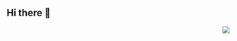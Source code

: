 ## Hi there 👋



<img align="right" src="https://github-readme-stats.vercel.app/api?username=huertong&show_icons=true&icon_color=CE1D2D&text_color=718096&bg_color=ffffff&hide_title=true" />




<!--
**huertong/huertong** is a ✨ _special_ ✨ repository because its `README.md` (this file) appears on your GitHub profile.

Here are some ideas to get you started:

- 🔭 I’m currently working on ...
- 🌱 I’m currently learning ...
- 👯 I’m looking to collaborate on ...
- 🤔 I’m looking for help with ...
- 💬 Ask me about ...
- 📫 How to reach me: ...
- 😄 Pronouns: ...
- ⚡ Fun fact: ...
-->

<!--
常用语言占比统计
![Top Langs](https://github-readme-stats.vercel.app/api/top-langs/?username=huertong&layout=compact&theme=tokyonight)

仓库状态统计
![Christmas's GitHub stats](https://github-readme-stats.vercel.app/api?username=huertong&show_icons=true&theme=tokyonight)

主页访问量统计
![Visitor Count](https://profile-counter.glitch.me/huertong/count.svg)
>
